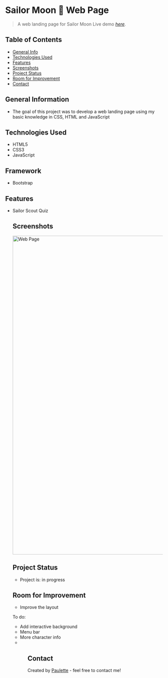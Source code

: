 # Sailor Moon 🌙 Web Page
> A web landing page for Sailor Moon
> Live demo [_here_](https://paulette-zaldivar-flores.github.io/Web-Landing-Page/).

## Table of Contents
* [General Info](#general-information)
* [Technologies Used](#technologies-used)
* [Features](#features)
* [Screenshots](#screenshots)
* [Project Status](#project-status)
* [Room for Improvement](#room-for-improvement)
* [Contact](#contact)


## General Information
<ul><li>The goal of this project was to develop a web landing page using my basic knowledge in CSS, HTML and JavaScript</li></ul>


## Technologies Used
<ul>
  <li>HTML5</li>
  <li>CSS3</li>
  <li>JavaScript</li></ul>
  
  
## Framework
<ul><li>Bootstrap</li></ul>


## Features

<ul>
  <li>Sailor Scout Quiz</li>
 


## Screenshots

<img width="1020" alt="Web Page" src="https://user-images.githubusercontent.com/96970580/153130439-528ad068-dfb2-418b-9f90-7bf2fd07d0cd.png">




## Project Status
<ul>
<li>Project is: in progress</li></ul>


## Room for Improvement
<ul>
<li>Improve the layout</li></ul>


To do:
<ul>
  <li>Add interactive background</li>
  <li>Menu bar</li>
  <li>More character info<li><ul>



## Contact
Created by [Paulette](https://pzf.netlify.app/) - feel free to contact me!


























